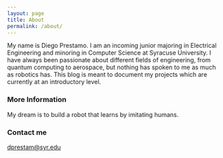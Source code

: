 ```yaml
---
layout: page
title: About
permalink: /about/
---
```


My name is Diego Prestamo. I am an incoming junior majoring in Electrical Engineering and minoring in Computer Science at Syracuse University. I have always been passionate about different fields of engineering, from quantum computing to aerospace, but nothing has spoken to me as much as robotics has. This blog is meant to document my projects which are currently at an introductory level. 

### More Information

My dream is to build a robot that learns by imitating humans.

### Contact me

[dprestam@syr.edu](mailto:dprestam@syr.edu)

